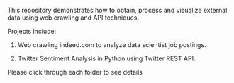 This repository demonstrates how to obtain, process and visualize external data using web crawling and API techniques.

Projects include:

1. Web crawling indeed.com to analyze data scientist job postings. 

2. Twitter Sentiment Analysis in Python using Twitter REST API.

Please click through each folder to see details